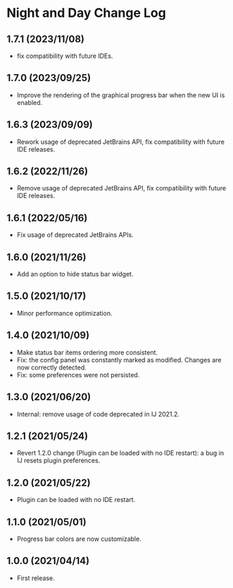 # Night and Day Change Log

## 1.7.1 (2023/11/08)
* fix compatibility with future IDEs.

## 1.7.0 (2023/09/25)
* Improve the rendering of the graphical progress bar when the new UI is enabled.

## 1.6.3 (2023/09/09)
* Rework usage of deprecated JetBrains API, fix compatibility with future IDE releases.

## 1.6.2 (2022/11/26)
* Remove usage of deprecated JetBrains API, fix compatibility with future IDE releases.

## 1.6.1 (2022/05/16)
* Fix usage of deprecated JetBrains APIs.

## 1.6.0 (2021/11/26)
* Add an option to hide status bar widget.

## 1.5.0 (2021/10/17)
* Minor performance optimization.

## 1.4.0 (2021/10/09)
* Make status bar items ordering more consistent.
* Fix: the config panel was constantly marked as modified. Changes are now correctly detected.
* Fix: some preferences were not persisted.

## 1.3.0 (2021/06/20)
* Internal: remove usage of code deprecated in IJ 2021.2.

## 1.2.1 (2021/05/24)
* Revert 1.2.0 change (Plugin can be loaded with no IDE restart): a bug in IJ resets plugin preferences.

## 1.2.0 (2021/05/22)
* Plugin can be loaded with no IDE restart.

## 1.1.0 (2021/05/01)
* Progress bar colors are now customizable.

## 1.0.0 (2021/04/14)
* First release.
